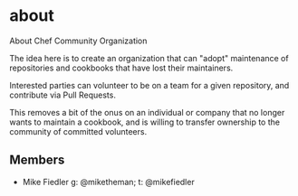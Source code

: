 about
=====

About Chef Community Organization

The idea here is to create an organization that can "adopt" maintenance of
repositories and cookbooks that have lost their maintainers.

Interested parties can volunteer to be on a team for a given repository, and
contribute via Pull Requests.

This removes a bit of the onus on an individual or company that no longer wants
to maintain a cookbook, and is willing to transfer ownership to the community of
committed volunteers.

Members
-------

* Mike Fiedler g: @miketheman; t: @mikefiedler
